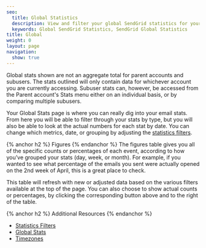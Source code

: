 ```yaml
---
seo:
  title: Global Statistics
  description: View and filter your global SendGrid statistics for your entire account.
  keywords: Global SendGrid Statistics, SendGrid Global Statistics
title: Global
weight: 0
layout: page
navigation:
  show: true
---
```



<call-out>

Global stats shown are not an aggregate total for parent accounts and subusers. The stats outlined will only contain data for whichever account you are currently accessing. Subuser stats can, however, be accessed from the Parent account's Stats menu either on an individual basis, or by comparing multiple subusers.

</call-out>

Your Global Stats page is where you can really dig into your email stats. From here you will be able to filter through your stats by type, but you will also be able to look at the actual numbers for each stat by date. You can change which metrics, date, or grouping by adjusting the [statistics filters]({{root_url}}/help-support/analytics-and-reporting/stats-overview.html#-Statistics-Filters).

{% anchor h2 %}	Figures
{% endanchor %}	
The figures table gives you all of the specific counts or percentages of each event, according to how you’ve grouped your stats (day, week, or month). For example, if you wanted to see what percentage of the emails you sent were actually opened on the 2nd week of April, this is a great place to check.

This table will refresh with new or adjusted data based on the various filters available at the top of the page. You can also choose to show actual counts or percentages, by clicking the corresponding button above and to the right of the table.

{% anchor h2 %}	Additional Resources
{% endanchor %}	
- [Statistics Filters]({{root_url}}/help-support/analytics-and-reporting/stats-overview.html#-Statistics-Filters)
- [Global Stats]({{root_url}}/API_Reference/Web_API_v3/Stats/global.html)
- [Timezones]({{root_url}}/glossary/timezone.html)
